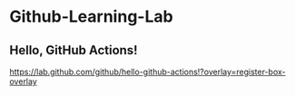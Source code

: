 # Github-Learning-Lab

## Hello, GitHub Actions!

https://lab.github.com/github/hello-github-actions!?overlay=register-box-overlay
